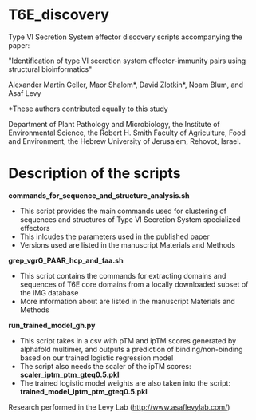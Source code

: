 # T6E_discovery
Type VI Secretion System effector discovery scripts accompanying the paper:

"Identification of type VI secretion system effector-immunity pairs using structural bioinformatics"

Alexander Martin Geller, Maor Shalom*, David Zlotkin*, Noam Blum, and Asaf Levy

*These authors contributed equally to this study

Department of Plant Pathology and Microbiology, the Institute of Environmental Science, the Robert H. Smith Faculty of Agriculture, Food and Environment, the Hebrew University of Jerusalem, Rehovot, Israel.

# Description of the scripts

**commands_for_sequence_and_structure_analysis.sh**
- This script provides the main commands used for clustering of sequences and structures of Type VI Secretion System specialized effectors
- This inlcudes the parameters used in the published paper
- Versions used are listed in the manuscript Materials and Methods
  
**grep_vgrG_PAAR_hcp_and_faa.sh**
- This script contains the commands for extracting domains and sequences of T6E core domains from a locally downloaded subset of the IMG database
- More information about are listed in the manuscript Materials and Methods

**run_trained_model_gh.py**
- This script takes in a csv with pTM and ipTM scores generated by alphafold multimer, and outputs a prediction of binding/non-binding based on our trained logistic regression model
- The script also needs the scaler of the ipTM scores: **scaler_iptm_ptm_gteq0.5.pkl**
- The trained logistic model weights are also taken into the script: **trained_model_iptm_ptm_gteq0.5.pkl**


Research performed in the Levy Lab (http://www.asaflevylab.com/)
